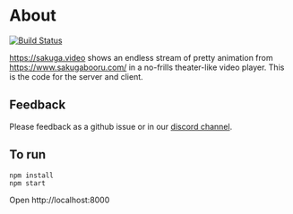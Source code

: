 # About

[![Build Status](https://travis-ci.com/sakuga-video/sakuga.video.svg?branch=master)](https://travis-ci.com/sakuga-video/sakuga.video)

https://sakuga.video shows an endless stream of pretty animation from https://www.sakugabooru.com/ in a no-frills theater-like video player. This is the code for the server and client.

## Feedback

Please feedback as a github issue or in our [discord channel](https://discordapp.com/invite/vBajPyD).

## To run

```
npm install
npm start
```

Open http://localhost:8000
